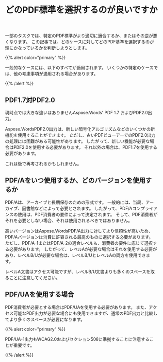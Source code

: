 ﻿---
title: どのPDF標準を選択するのが良いですか
second_title: C++の場合Aspose.Words
articleTitle: どのPDF標準を選択するのが良いですか
linktitle: どのPDF標準を選択するのが良いですか
description: "プログラミングタスクの結果をC++でエクスポートするには、最適なPDF標準を選択します。 どちらのPDF標準が優れていますか– PDF 1.7, PDF 2.0, PDF/A-1, PDF/A-2, またはPDF/UA。"
type: docs
weight: 37
url: /ja/cpp/which-pdf-standard-is-better-to-choose/
---

一部のタスクでは、特定のPDF標準がより適切に適合するか、またはその逆が悪くなります。 この記事では、どのケースに対してどのPDF基準を選択するのが理にかなっているかを判断しようとします。

{{% alert color="primary" %}}

一般的なケースには、以下のすべてが適用されます。 いくつかの特定のケースでは、他の考慮事項が適用される場合があります。

{{% /alert %}}

## PDF1.7対PDF2.0

現時点では大きな違いはありませんAspose.Words' PDF 1.7 およびPDF2.0出力。

Aspose.WordsPDF2.0出力は、新しい暗号化アルゴリズムなどのいくつかの新機能を使用することができます。 ただし、古いPDFビューアーでのPDF2.0出力の処理には困難がある可能性があります。 したがって、新しい機能が必要な場合はPDF2.0を使用する必要があります。 それ以外の場合は、PDF1.7を使用する必要があります。

これは後で再考されるかもしれません。

## PDF/Aをいつ使用するか、どのバージョンを使用するか

PDF/Aは、アーカイブと長期保存のための形式です。 一般的には、当局、アーカイブ、図書館などによって必要とされます。 したがって、PDF/Aコンプライアンスの使用は、PDF消費者の要件によって決定されます。 そして、PDF消費者がそれを必要としない場合、それは使用されるべきではありません。

高いバージョンはAspose.WordsPDF/A出力に対してより信頼性が高いため、PDF/Aバージョンは消費に許容される最高のものに選択する必要があります。 ただし、PDF/A-1またはPDF/A-2の適合レベルも、消費者の要件に応じて選択する必要があります。 したがって、レベルAが必要な場合はそれを使用する必要があり、レベルB/Uが必要な場合は、レベルB/UとレベルAの両方を使用できます。

レベルA文書はアクセス可能ですが、レベルB/U文書よりも多くのスペースを取ることに注意してください。

## PDF/UAを使用する場合

PDF消費者が必要とする場合はPDF/UAを使用する必要があります。 また、アクセス可能なPDF出力が必要な場合にも使用できますが、通常のPDF出力と比較してより多くのスペースが必要になります。

{{% alert color="primary" %}}

PDF/UA-1出力もWCAG2.0およびセクション508に準拠することに注意することが重要です。

{{% /alert %}}